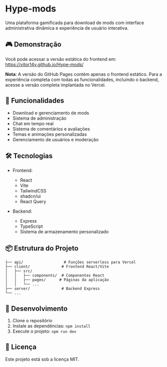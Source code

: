# Hype-mods

Uma plataforma gamificada para download de mods com interface administrativa dinâmica e experiência de usuário interativa.

## 🎮 Demonstração

Você pode acessar a versão estática do frontend em: https://vitor14v.github.io/Hype-mods/

**Nota**: A versão do GitHub Pages contém apenas o frontend estático. Para a experiência completa com todas as funcionalidades, incluindo o backend, acesse a versão completa implantada no Vercel.

## 🚀 Funcionalidades

- Download e gerenciamento de mods
- Sistema de administração
- Chat em tempo real
- Sistema de comentários e avaliações
- Temas e animações personalizadas
- Gerenciamento de usuários e moderação

## 🛠️ Tecnologias

- Frontend:
  - React
  - Vite
  - TailwindCSS
  - shadcn/ui
  - React Query

- Backend:
  - Express
  - TypeScript
  - Sistema de armazenamento personalizado

## 📦 Estrutura do Projeto

```
├── api/                  # Funções serverless para Vercel
├── client/              # Frontend React/Vite
│   ├── src/
│   │   ├── components/  # Componentes React
│   │   ├── pages/      # Páginas da aplicação
│   │   └── ...
├── server/              # Backend Express
└── ...
```

## 🔧 Desenvolvimento

1. Clone o repositório
2. Instale as dependências: `npm install`
3. Execute o projeto: `npm run dev`

## 📝 Licença

Este projeto está sob a licença MIT.
